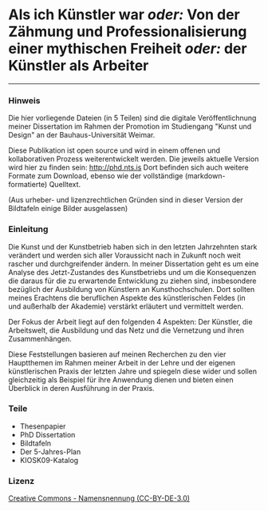 # Als ich Künstler war *oder:* Von der Zähmung und Professionalisierung einer mythischen Freiheit *oder:* der Künstler als Arbeiter

---

### Hinweis
Die hier vorliegende Dateien (in 5 Teilen) sind die digitale Veröffentlichnung meiner Dissertation im Rahmen der Promotion im Studiengang "Kunst und Design" an der Bauhaus-Universität Weimar.

Diese Publikation ist open source und wird in einem offenen und kollaborativen Prozess weiterentwickelt werden.
Die jeweils aktuelle Version wird hier zu finden sein: <http://phd.nts.is>
Dort befinden sich auch weitere Formate zum Download, ebenso wie der vollständige (markdown-formatierte) Quelltext.

(Aus urheber- und lizenzrechtlichen Gründen sind in dieser Version der Bildtafeln einige Bilder ausgelassen)

### Einleitung
Die Kunst und der Kunstbetrieb haben sich in den letzten Jahrzehnten stark verändert und werden sich aller Voraussicht nach in Zukunft noch weit rascher und durchgreifender ändern. In meiner Dissertation geht es um eine Analyse des Jetzt-Zustandes des Kunstbetriebs und um die Konsequenzen die daraus für die zu erwartende Entwicklung zu ziehen sind, insbesondere bezüglich der Ausbildung von Künstlern an Kunsthochschulen. Dort sollten meines Erachtens die beruflichen Aspekte des künstlerischen Feldes (in und außerhalb der Akademie) verstärkt erläutert und vermittelt werden.

Der Fokus der Arbeit liegt auf den folgenden 4 Aspekten: Der Künstler, die Arbeitswelt, die Ausbildung und das Netz und die Vernetzung und ihren Zusammenhängen.

Diese Feststellungen basieren auf meinen Recherchen zu den vier Hauptthemen im Rahmen meiner Arbeit in der Lehre und der eigenen künstlerischen Praxis der letzten Jahre und spiegeln diese wider und sollen gleichzeitig als Beispiel für ihre Anwendung dienen und bieten einen Überblick in deren Ausführung in der Praxis.

### Teile

- Thesenpapier
- PhD Dissertation
- Bildtafeln
- Der 5-Jahres-Plan
- KIOSK09-Katalog

### Lizenz

[Creative Commons - Namensnennung (CC-BY-DE-3.0)](http://creativecommons.org/licenses/by/3.0/de/deed)
